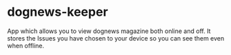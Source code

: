 # dognews-keeper
App which allows you to view dognews magazine both online and off. It stores the Issues you have chosen to your device so you can see them even when offline.
